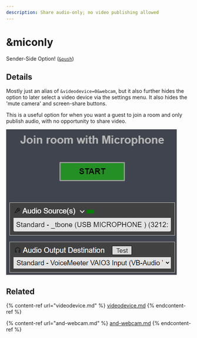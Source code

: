 ```yaml
---
description: Share audio-only; no video publishing allowed
---
```


# \&miconly

Sender-Side Option! ([`&push`](push.md))

## Details

Mostly just an alias of `&videodevice=0&webcam`, but it also further hides the option to later select a video device via the settings menu. It also hides the 'mute camera' and screen-share buttons.

This is a useful option for when you want a guest to join a room and only publish audio, with no opportunity to share video.

![](<../.gitbook/assets/image (3).png>)

## Related

{% content-ref url="videodevice.md" %}
[videodevice.md](videodevice.md)
{% endcontent-ref %}

{% content-ref url="and-webcam.md" %}
[and-webcam.md](and-webcam.md)
{% endcontent-ref %}
